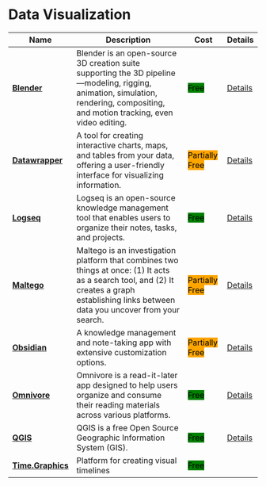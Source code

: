 # Data Visualization

| Name | Description | Cost | Details |
| --- | --- | --- | --- |
| [**Blender**](https://www.blender.org/) | Blender is an open-source 3D creation suite supporting the 3D pipeline—modeling, rigging, animation, simulation, rendering, compositing, and motion tracking, even video editing. | <mark style="background-color:green;">Free</mark> | [Details](../../tools/blender/README.md) |
| [**Datawrapper**](https://www.datawrapper.de/) | A tool for creating interactive charts, maps, and tables from your data, offering a user-friendly interface for visualizing information. | <mark style="background-color:orange;">Partially Free</mark> | [Details](../../tools/datawrapper/README.md) |
| [**Logseq**](https://logseq.com/) | Logseq is an open-source knowledge management tool that enables users to organize their notes, tasks, and projects. | <mark style="background-color:green;">Free</mark> | [Details](../../tools/logseq/README.md) |
| [**Maltego**](https://www.maltego.com/) | Maltego is an investigation platform that combines two things at once: (1) It acts as a search tool, and (2) It creates a graph establishing links between data you uncover from your search. | <mark style="background-color:orange;">Partially Free</mark> | [Details](../../tools/maltego/README.md) |
| [**Obsidian**](https://obsidian.md/) | A knowledge management and note-taking app with extensive customization options. | <mark style="background-color:orange;">Partially Free</mark> | [Details](../../tools/obsidian/README.md) |
| [**Omnivore**](https://omnivore.app) | Omnivore is a read-it-later app designed to help users organize and consume their reading materials across various platforms. | <mark style="background-color:green;">Free</mark> | [Details](../../tools/omnivore/README.md) |
| [**QGIS**](https://www.qgis.org) | QGIS is a free Open Source Geographic Information System (GIS). | <mark style="background-color:green;">Free</mark> | [Details](../../tools/qgis/README.md) |
| [**Time.Graphics**](https://time.graphics/editor) | Platform for creating visual timelines | <mark style="background-color:green;">Free</mark> |  |